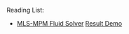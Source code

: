 Reading List:
- [MLS-MPM Fluid Solver](https://yuanming.taichi.graphics/publication/2019-mpm-tutorial/) [Result Demo](https://twitter.com/mxsage/status/1529511851129724929?s=20&t=YIXSKUPLcPjBtUHq9uBrrg)